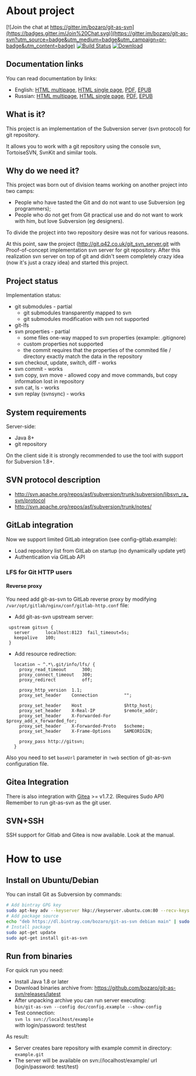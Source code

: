 # About project
[![Join the chat at https://gitter.im/bozaro/git-as-svn](https://badges.gitter.im/Join%20Chat.svg)](https://gitter.im/bozaro/git-as-svn?utm_source=badge&utm_medium=badge&utm_campaign=pr-badge&utm_content=badge)
[![Build Status](https://travis-ci.org/bozaro/git-as-svn.svg?branch=master)](https://travis-ci.org/bozaro/git-as-svn)
[![Download](https://img.shields.io/github/release/bozaro/git-as-svn.svg)](https://github.com/bozaro/git-as-svn/releases/latest)

## Documentation links
You can read documentation by links:

 * English:
   [HTML multipage](https://bozaro.github.io/git-as-svn/html/en_US/),
   [HTML single page](https://bozaro.github.io/git-as-svn/htmlsingle/en_US/),
   [PDF](https://bozaro.github.io/git-as-svn/pdf/git-as-svn.en_US.pdf),
   [EPUB](https://bozaro.github.io/git-as-svn/epub/git-as-svn.en_US.epub)
 * Russian:
   [HTML multipage](https://bozaro.github.io/git-as-svn/html/ru_RU/),
   [HTML single page](https://bozaro.github.io/git-as-svn/htmlsingle/ru_RU/),
   [PDF](https://bozaro.github.io/git-as-svn/pdf/git-as-svn.ru_RU.pdf),
   [EPUB](https://bozaro.github.io/git-as-svn/epub/git-as-svn.ru_RU.epub)

## What is it?
This project is an implementation of the Subversion server (svn protocol) for git repository.

It allows you to work with a git repository using the console svn, TortoiseSVN, SvnKit and similar tools.

## Why do we need it?
This project was born out of division teams working on another project into two camps:

 * People who have tasted the Git and do not want to use Subversion (eg programmers); 
 * People who do not get from Git practical use and do not want to work with him, but love Subversion (eg designers).

To divide the project into two repository desire was not for various reasons.

At this point, saw the project (http://git.q42.co.uk/git_svn_server.git with Proof-of-concept implementation svn server
for git repository. After this realization svn server on top of git and didn't seem completely crazy idea (now it's
just a crazy idea) and started this project.

## Project status
Implementation status:

 * git submodules - partial
   * git submodules transparently mapped to svn
   * git submodules modification with svn not supported
 * git-lfs
 * svn properties - partial
   * some files one-way mapped to svn properties (example: .gitignore)
   * custom properties not supported
   * the commit requires that the properties of the commited file / directory exactly match the data in the repository
 * svn checkout, update, switch, diff - works
 * svn commit - works
 * svn copy, svn move - allowed copy and move commands, but copy information lost in repository
 * svn cat, ls - works
 * svn replay (svnsync) - works

## System requirements
Server-side:
 * Java 8+
 * git repository

On the client side it is strongly recommended to use the tool with support for Subversion 1.8+.

## SVN protocol description

 * http://svn.apache.org/repos/asf/subversion/trunk/subversion/libsvn_ra_svn/protocol
 * http://svn.apache.org/repos/asf/subversion/trunk/notes/

## GitLab integration

Now we support limited GitLab integration (see config-gitlab.example):

 * Load repository list from GitLab on startup (no dynamically update yet)
 * Authentication via GitLab API

### LFS for Git HTTP users

#### Reverse proxy

You need add git-as-svn to GitLab reverse proxy by modifying ```/var/opt/gitlab/nginx/conf/gitlab-http.conf``` file:

 * Add git-as-svn upstream server:
```
 upstream gitsvn {
   server      localhost:8123  fail_timeout=5s;
   keepalive   100;
 } 
```
 * Add resource redirection:
```
   location ~ ^.*\.git/info/lfs/ {
     proxy_read_timeout      300;
     proxy_connect_timeout   300;
     proxy_redirect          off;
 
     proxy_http_version  1.1;
     proxy_set_header    Connection          "";
 
     proxy_set_header    Host                $http_host;
     proxy_set_header    X-Real-IP           $remote_addr;
     proxy_set_header    X-Forwarded-For     $proxy_add_x_forwarded_for;
     proxy_set_header    X-Forwarded-Proto   $scheme;
     proxy_set_header    X-Frame-Options     SAMEORIGIN;

     proxy_pass http://gitsvn;
   }
```

Also you need to set ```baseUrl``` parameter in ```!web``` section of git-as-svn configuration file.

## Gitea Integration
There is also integration with [Gitea](https://gitea.io) >= v1.7.2. (Requires Sudo API) Remember to run git-as-svn as the git user.

## SVN+SSH
SSH support for Gitlab and Gitea is now available. Look at the manual.

# How to use

## Install on Ubuntu/Debian

You can install Git as Subversion by commands:
```bash
# Add bintray GPG key
sudo apt-key adv --keyserver hkp://keyserver.ubuntu.com:80 --recv-keys 379CE192D401AB61
# Add package source
echo "deb https://dl.bintray.com/bozaro/git-as-svn debian main" | sudo tee /etc/apt/sources.list.d/git-as-svn.list
# Install package
sudo apt-get update
sudo apt-get install git-as-svn
```

## Run from binaries

For quick run you need:

 * Install Java 1.8 or later
 * Download binaries archive from: https://github.com/bozaro/git-as-svn/releases/latest
 * After unpacking archive you can run server executing:<br/>
   `bin/git-as-svn --config doc/config.example --show-config`
 * Test connection:<br/>
   `svn ls svn://localhost/example`<br/>
   with login/password: test/test

As result:

 * Server creates bare repository with example commit in directory: `example.git`
 * The server will be available on svn://localhost/example/ url (login/password: test/test)
